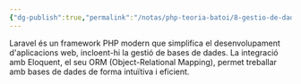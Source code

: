 ```yaml
---
{"dg-publish":true,"permalink":"/notas/php-teoria-batoi/8-gestio-de-dades-amb-laravel/1-introduccio/"}
---
```


Laravel és un framework PHP modern que simplifica el desenvolupament d'aplicacions web, incloent-hi la gestió de bases de dades. La integració amb Eloquent, el seu ORM (Object-Relational Mapping), permet treballar amb bases de dades de forma intuïtiva i eficient.
 